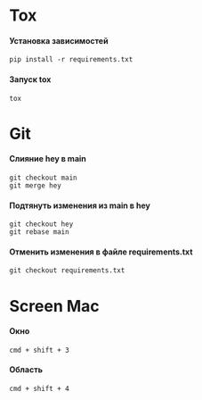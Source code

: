 # Tox
#### Установка зависимостей
```
pip install -r requirements.txt
```
#### Запуск tox
```
tox
```

# Git
#### Слияние hey в main
```
git checkout main
git merge hey
```
#### Подтянуть изменения из main в hey
```
git checkout hey
git rebase main
```
#### Отменить изменения в файле requirements.txt
```
git checkout requirements.txt
```

# Screen Mac
#### Окно
```
cmd + shift + 3
```
#### Область
```
cmd + shift + 4
```
